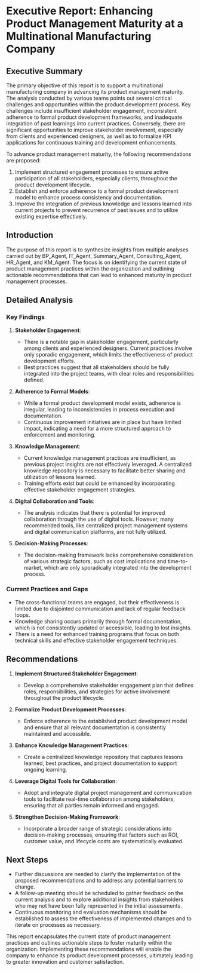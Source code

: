 # Executive Report: Enhancing Product Management Maturity at a Multinational Manufacturing Company

## Executive Summary
The primary objective of this report is to support a multinational manufacturing company in advancing its product management maturity. The analysis conducted by various teams points out several critical challenges and opportunities within the product development process. Key challenges include insufficient stakeholder engagement, inconsistent adherence to formal product development frameworks, and inadequate integration of past learnings into current practices. Conversely, there are significant opportunities to improve stakeholder involvement, especially from clients and experienced designers, as well as to formalize KPI applications for continuous training and development enhancements.

To advance product management maturity, the following recommendations are proposed:
1. Implement structured engagement processes to ensure active participation of all stakeholders, especially clients, throughout the product development lifecycle.
2. Establish and enforce adherence to a formal product development model to enhance process consistency and documentation.
3. Improve the integration of previous knowledge and lessons learned into current projects to prevent recurrence of past issues and to utilize existing expertise effectively.

## Introduction
The purpose of this report is to synthesize insights from multiple analyses carried out by BP_Agent, IT_Agent, Summary_Agent, Consulting_Agent, HR_Agent, and KM_Agent. The focus is on identifying the current state of product management practices within the organization and outlining actionable recommendations that can lead to enhanced maturity in product management processes.

## Detailed Analysis
### Key Findings
1. **Stakeholder Engagement**: 
   - There is a notable gap in stakeholder engagement, particularly among clients and experienced designers. Current practices involve only sporadic engagement, which limits the effectiveness of product development efforts.
   - Best practices suggest that all stakeholders should be fully integrated into the project teams, with clear roles and responsibilities defined.

2. **Adherence to Formal Models**: 
   - While a formal product development model exists, adherence is irregular, leading to inconsistencies in process execution and documentation.
   - Continuous improvement initiatives are in place but have limited impact, indicating a need for a more structured approach to enforcement and monitoring.

3. **Knowledge Management**: 
   - Current knowledge management practices are insufficient, as previous project insights are not effectively leveraged. A centralized knowledge repository is necessary to facilitate better sharing and utilization of lessons learned.
   - Training efforts exist but could be enhanced by incorporating effective stakeholder engagement strategies.

4. **Digital Collaboration and Tools**: 
   - The analysis indicates that there is potential for improved collaboration through the use of digital tools. However, many recommended tools, like centralized project management systems and digital communication platforms, are not fully utilized.

5. **Decision-Making Processes**: 
   - The decision-making framework lacks comprehensive consideration of various strategic factors, such as cost implications and time-to-market, which are only sporadically integrated into the development process.

### Current Practices and Gaps
- The cross-functional teams are engaged, but their effectiveness is limited due to disjointed communication and lack of regular feedback loops.
- Knowledge sharing occurs primarily through formal documentation, which is not consistently updated or accessible, leading to lost insights.
- There is a need for enhanced training programs that focus on both technical skills and effective stakeholder engagement techniques.

## Recommendations
1. **Implement Structured Stakeholder Engagement**: 
   - Develop a comprehensive stakeholder engagement plan that defines roles, responsibilities, and strategies for active involvement throughout the product lifecycle.

2. **Formalize Product Development Processes**: 
   - Enforce adherence to the established product development model and ensure that all relevant documentation is consistently maintained and accessible.

3. **Enhance Knowledge Management Practices**: 
   - Create a centralized knowledge repository that captures lessons learned, best practices, and project documentation to support ongoing learning.

4. **Leverage Digital Tools for Collaboration**: 
   - Adopt and integrate digital project management and communication tools to facilitate real-time collaboration among stakeholders, ensuring that all parties remain informed and engaged.

5. **Strengthen Decision-Making Framework**: 
   - Incorporate a broader range of strategic considerations into decision-making processes, ensuring that factors such as ROI, customer value, and lifecycle costs are systematically evaluated.

## Next Steps
- Further discussions are needed to clarify the implementation of the proposed recommendations and to address any potential barriers to change.
- A follow-up meeting should be scheduled to gather feedback on the current analysis and to explore additional insights from stakeholders who may not have been fully represented in the initial assessments.
- Continuous monitoring and evaluation mechanisms should be established to assess the effectiveness of implemented changes and to iterate on processes as necessary.

This report encapsulates the current state of product management practices and outlines actionable steps to foster maturity within the organization. Implementing these recommendations will enable the company to enhance its product development processes, ultimately leading to greater innovation and customer satisfaction.